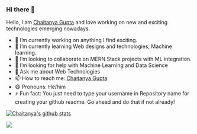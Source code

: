 ### Hi there 👋

Hello, I am [Chaitanya Gupta](https://www.linkedin.com/in/guptachaitanya/) and love working on new and exciting technologies emerging nowadays. 

- 🔭 I’m currently working on anything I find exciting.
- 🌱 I’m currently learning Web designs and technologies, Machine learning.
- 👯 I’m looking to collaborate on MERN Stack projects with ML integration.
- 🤔 I’m looking for help with Machine Learning and Data Science
- 💬 Ask me about Web Technologies
- 📫 How to reach me: [Chaitanya Gupta](https://www.linkedin.com/in/guptachaitanya/)
- 😄 Pronouns: He/him
- ⚡ Fun fact: You just need to type your username in Repository name for creating your github readme. Go ahead and do that if not already!

[![Chaitanya's github stats](https://github-readme-stats.vercel.app/api?username=Chaitanya31612&count_private=true&show_icons=true&theme=radical)](https://github.com/anuraghazra/github-readme-stats)

![](https://komarev.com/ghpvc/?username=Chaitanya31612)
